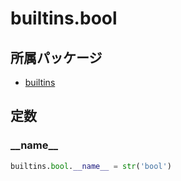 # builtins.bool

## 所属パッケージ
- [builtins](../../module/builtins)

## 定数

### \_\_name\_\_
```python
builtins.bool.__name__ = str('bool')
```
